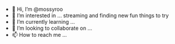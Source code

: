 - 👋 Hi, I’m @mossyroo
- 👀 I’m interested in ... streaming and finding new fun things to try
- 🌱 I’m currently learning ... 
- 💞️ I’m looking to collaborate on ...
- 📫 How to reach me ...

<!---
mossyroo/mossyroo is a ✨ special ✨ repository because its `README.md` (this file) appears on your GitHub profile.
You can click the Preview link to take a look at your changes.
--->
